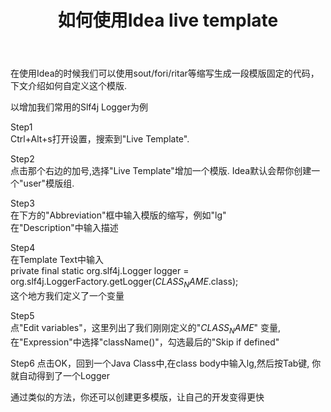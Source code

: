 ﻿---
layout: blog
title: 如何使用Idea live template
---

在使用Idea的时候我们可以使用sout/fori/ritar等缩写生成一段模版固定的代码，下文介绍如何自定义这个模版.

以增加我们常用的Slf4j Logger为例  

Step1  
Ctrl+Alt+s打开设置，搜索到"Live Template".

Step2  
点击那个右边的加号,选择"Live Template"增加一个模版. Idea默认会帮你创建一个"user"模版组.

Step3  
在下方的"Abbreviation"框中输入模版的缩写，例如"lg"  
在"Description"中输入描述  

Step4  
在Template Text中输入  
private final static org.slf4j.Logger logger = org.slf4j.LoggerFactory.getLogger($CLASS_NAME$.class);  
这个地方我们定义了一个变量

Step5  
点"Edit variables"，这里列出了我们刚刚定义的"$CLASS_NAME$" 变量,在"Expression"中选择"className()"，勾选最后的"Skip if defined"

Step6
点击OK，回到一个Java Class中,在class body中输入lg,然后按Tab键, 你就自动得到了一个Logger


通过类似的方法，你还可以创建更多模版，让自己的开发变得更快